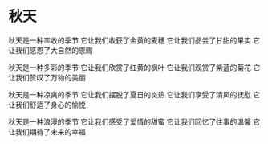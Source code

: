 # 秋天

秋天是一种丰收的季节 它让我们收获了金黄的麦穗 它让我们品尝了甘甜的果实 它让我们感恩了大自然的恩赐

秋天是一种多彩的季节 它让我们欣赏了红黄的枫叶 它让我们观赏了紫蓝的菊花 它让我们赞叹了万物的美丽

秋天是一种凉爽的季节 它让我们摆脱了夏日的炎热 它让我们享受了清风的抚慰 它让我们舒适了身心的愉悦

秋天是一种浪漫的季节 它让我们感受了爱情的甜蜜 它让我们回忆了往事的温馨 它让我们期待了未来的幸福
